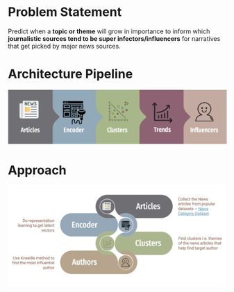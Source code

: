 # Problem Statement
Predict when a **topic or theme** will grow in importance to inform which **journalistic sources tend to be super infectors/influencers** for narratives that get picked by major news sources.

# Architecture Pipeline
![Architecture Pipeline](ReadMeImages/architecturePipeline.png)

# Approach
![Approach](ReadMeImages/Approach.png)
